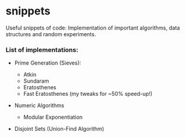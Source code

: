 snippets
========

Useful snippets of code: Implementation of important algorithms, data structures and random experiments.


### List of implementations:

- Prime Generation (Sieves):
    + Atkin
    + Sundaram
    + Eratosthenes
    + Fast Eratosthenes (my tweaks for ~50% speed-up!)

- Numeric Algorithms
    + Modular Exponentiation

- Disjoint Sets (Union-Find Algorithm)
